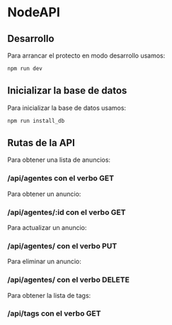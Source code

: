 # NodeAPI

## Desarrollo

Para arrancar el protecto en modo desarrollo usamos:

```sh
npm run dev
```

## Inicializar la base de datos

Para inicializar la base de datos usamos:

```sh
npm run install_db
```

## Rutas de la API

Para obtener una lista de anuncios:

### /api/agentes con el verbo GET

Para obtener un anuncio:

### /api/agentes/:id con el verbo GET

Para actualizar un anuncio:

### /api/agentes/ con el verbo PUT

Para eliminar un anuncio:

### /api/agentes/ con el verbo DELETE

Para obtener la lista de tags:

### /api/tags con el verbo GET